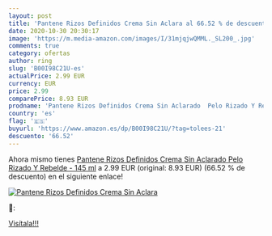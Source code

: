 ```yaml
---
layout: post
title: 'Pantene Rizos Definidos Crema Sin Aclara al 66.52 % de descuento'
date: 2020-10-30 20:30:17
image: 'https://m.media-amazon.com/images/I/31mjqjwQMML._SL200_.jpg'
comments: true
category: ofertas
author: ring
slug: 'B00I98C21U-es'
actualPrice: 2.99 EUR
currency: EUR
price: 2.99
comparePrice: 8.93 EUR
prodname: 'Pantene Rizos Definidos Crema Sin Aclarado  Pelo Rizado Y Rebelde - 145 ml'
country: 'es'
flag: '🇪🇸'
buyurl: 'https://www.amazon.es/dp/B00I98C21U/?tag=tolees-21'
descuento: '66.52'
---
```


Ahora mismo tienes [Pantene Rizos Definidos Crema Sin Aclarado  Pelo Rizado Y Rebelde - 145 ml](https://www.amazon.es/dp/B00I98C21U/?tag=tolees-21) a 2.99 EUR (original: 8.93 EUR) (66.52 %  de descuento) en el siguiente enlace!

[![Pantene Rizos Definidos Crema Sin Aclara](https://m.media-amazon.com/images/I/31mjqjwQMML._SL200_.jpg)](https://www.amazon.es/dp/B00I98C21U/?tag=tolees-21)

🔎:


[Visítala!!!](https://www.amazon.es/dp/B00I98C21U/?tag=tolees-21)

